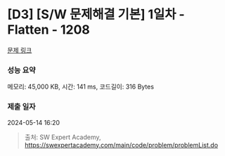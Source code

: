 # [D3] [S/W 문제해결 기본] 1일차 - Flatten - 1208 

[문제 링크](https://swexpertacademy.com/main/code/problem/problemDetail.do?contestProbId=AV139KOaABgCFAYh) 

### 성능 요약

메모리: 45,000 KB, 시간: 141 ms, 코드길이: 316 Bytes

### 제출 일자

2024-05-14 16:20



> 출처: SW Expert Academy, https://swexpertacademy.com/main/code/problem/problemList.do